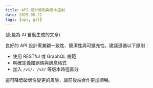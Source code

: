 ```yaml
---
title: API 設計原則與版本控制
date: 2025-05-22
tags: [api, git]
---
```


(此篇為 AI 自動生成的文章)

良好的 API 設計需兼顧一致性、簡潔性與可擴充性。建議遵循以下原則：

- 使用 RESTful 或 GraphQL 規範
- 明確定義錯誤碼與訊息格式
- 加入 `/v1/`、`/v2/` 等版本路徑區分

這可降低破壞性變更的風險，讓前後端合作更加順暢。
